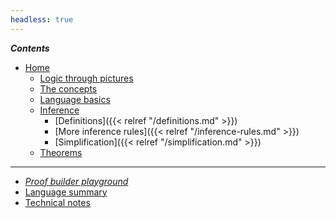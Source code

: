 ```yaml
---
headless: true
---
```


<!-- Links need trailing "/" to make styling of the link
        to the current page to have the intended effect -->

***Contents***

- [Home](/)
	- [Logic through pictures](/logic-pix-intro/)
	- [The concepts](/pt-logic-concepts/)
	- [Language basics](/language-intro/)
    - [Inference](/inference/)
        - [Definitions]({{< relref "/definitions.md" >}})
        - [More inference rules]({{< relref
          "/inference-rules.md" >}})
        - [Simplification]({{< relref "/simplification.md" >}})
    - [Theorems](/theorems/)

-------------

- [*Proof builder playground*](/proofbuilder/)
- [Language summary](/language-summary/)
- [Technical notes](/tech-notes/)
